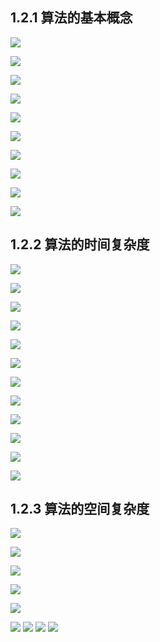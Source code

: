 ## 1.2.1 算法的基本概念

![](images/Pasted%20image%2020250313130159.png)

![](images/Pasted%20image%2020250313130615.png)

![](images/Pasted%20image%2020250313135628.png)

![](images/Pasted%20image%2020250313135802.png)

![](images/Pasted%20image%2020250313135848.png)

![](images/Pasted%20image%2020250313140132.png)

![](images/Pasted%20image%2020250313140202.png)

![](images/Pasted%20image%2020250313140244.png)

![](images/Pasted%20image%2020250313140314.png)

![](images/Pasted%20image%2020250313140410.png)

## 1.2.2 算法的时间复杂度

![](images/Pasted%20image%2020250318151027.png)

![](images/Pasted%20image%2020250318151259.png)

![](images/Pasted%20image%2020250318151509.png)

![](images/Pasted%20image%2020250318151621.png)

![](images/Pasted%20image%2020250318151746.png)

![](images/Pasted%20image%2020250318151834.png)

![](images/Pasted%20image%2020250318151948.png)

![](images/Pasted%20image%2020250318152020.png)

![](images/Pasted%20image%2020250318152132.png)

![](images/Pasted%20image%2020250318152310.png)

![](images/Pasted%20image%2020250318152333.png)

![](images/Pasted%20image%2020250318152447.png)

## 1.2.3 算法的空间复杂度

![](images/Pasted%20image%2020250318160339.png)

![](images/Pasted%20image%2020250318160507.png)

![](images/Pasted%20image%2020250318160632.png)

![](images/Pasted%20image%2020250318160721.png)

![](images/Pasted%20image%2020250318160750.png)

![](images/Pasted%20image%2020250318160942.png)
 ![](images/Pasted%20image%2020250318161104.png)
![](images/Pasted%20image%2020250318161149.png)
![](images/Pasted%20image%2020250318161208.png)
